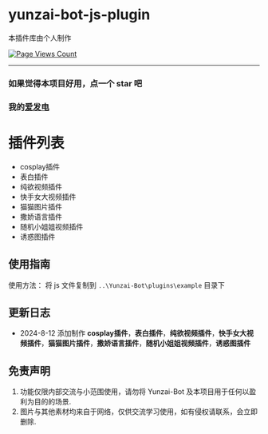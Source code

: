 # yunzai-bot-js-plugin
本插件库由个人制作


[![Page Views Count](https://badges.toozhao.com/badges/01J532W0PRBBYEANY0Q6VKD6FP/green.svg)](https://badges.toozhao.com/stats/01J532W0PRBBYEANY0Q6VKD6FP "Get your own page views count badge on badges.toozhao.com")

---

### 如果觉得本项目好用，点一个 star 吧
### 我的[爱发电](https://afdian.com/a/DoubleQAQ)



# 插件列表
- cosplay插件
- 表白插件
- 纯欲视频插件
- 快手女大视频插件
- 猫猫图片插件
- 撒娇语言插件
- 随机小姐姐视频插件
- 诱惑图插件

## 使用指南
使用方法：
将  js 文件复制到 `..\Yunzai-Bot\plugins\example` 目录下
   
## 更新日志
- 2024-8-12 添加制作
**cosplay插件**，**表白插件**，**纯欲视频插件**，**快手女大视频插件**，**猫猫图片插件**，**撒娇语言插件**，**随机小姐姐视频插件**，**诱惑图插件**


## 免责声明

1. 功能仅限内部交流与小范围使用，请勿将 Yunzai-Bot 及本项目用于任何以盈利为目的的场景.
2. 图片与其他素材均来自于网络，仅供交流学习使用，如有侵权请联系，会立即删除.

